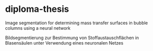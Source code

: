 # diploma-thesis
Image segmentation for determining mass transfer surfaces in bubble columns using a neural network

Bildsegmentierung zur Bestimmung von Stoffaustauschflächen in Blasensäulen unter Verwendung eines neuronalen Netzes 
